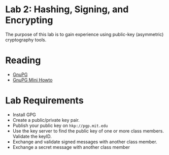 # Lab 2: Hashing, Signing, and Encrypting

The purpose of this lab is to gain experience using public-key (asymmetric) cryptography tools.

# Reading

- [GnuPG](https://www.gnupg.org/index.html)
- [GnuPG Mini Howto](http://www.dewinter.com/gnupg_howto/english/GPGMiniHowto.html)

# Lab Requirements

- Install GPG
- Create a public/private key pair.
- Publish your public key on ```hkp://pgp.mit.edu```
- Use the key server to find the public key of one or more class members. Validate the keyID. 
- Exchange and validate signed messages with another class member. 
- Exchange a secret message with another class member

